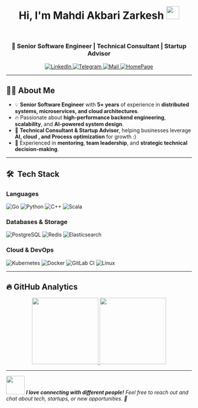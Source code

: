 <header>
  <h1 align="center">
    Hi, I'm Mahdi Akbari Zarkesh
    <img src="https://media.giphy.com/media/hvRJCLFzcasrR4ia7z/giphy.gif" width="35" />
  </h1>
</header>

<h3 align="center">🚀 Senior Software Engineer | Technical Consultant | Startup Advisor</h3>

<div align="center">
  <a href="https://www.linkedin.com/in/mahdiakbarizarkesh">
    <img src="https://img.shields.io/badge/Linkedin-0077b5?style=flat&logo=linkedin" alt="LinkedIn" />
  </a>
  <a href="https://t.me/M_A_Z_1377">
    <img src="https://img.shields.io/badge/Telegram-0088cc?style=flat&logo=telegram" alt="Telegram" />
  </a>
  <a href="mailto:m_akbarizarkesh@yahoo.com">
    <img src="https://img.shields.io/badge/m_akbarizarkesh@yahoo.com-black?style=flat&logo=maildotru&logoColor=white" alt="Mail" />
  </a>
  <a href="https://www.mahdiAkbariZarkesh.ir">
    <img src="https://img.shields.io/badge/homePage-red?style=flat&logo=homePage" alt="HomePage" />
  </a>
</div>

---

## 👨‍💻 About Me  
- 💡 **Senior Software Engineer** with **5+ years** of experience in **distributed systems, microservices, and cloud architectures**.  
- 🔥 Passionate about **high-performance backend engineering**, **scalability**, and **AI-powered system design**.  
- 🚀 **Technical Consultant & Startup Advisor**, helping businesses leverage **AI, cloud , and Process optimization** for growth :)  
- 🎯 Experienced in **mentoring**, **team leadership**, and **strategic technical decision-making**.  

---

## 🛠 &nbsp;Tech Stack  

### **Languages**  
<p>
  <img src="https://img.shields.io/badge/go-%2300ADD8.svg?style=for-the-badge&logo=go&logoColor=white" alt="Go" />
  <img src="https://img.shields.io/badge/python-3670A0?style=for-the-badge&logo=python&logoColor=ffdd54" alt="Python" />
  <img src="https://img.shields.io/badge/c++-%23777BB4.svg?style=for-the-badge&logo=c++&logoColor=white" alt="C++" />
  <img src="https://img.shields.io/badge/scala-6DA55F?style=for-the-badge&logo=scala&logoColor=white" alt="Scala" />
</p>

### **Databases & Storage**  
<p>
  <img src="https://img.shields.io/badge/postgres-%23316192.svg?style=for-the-badge&logo=postgresql&logoColor=white" alt="PostgreSQL" />
  <img src="https://img.shields.io/badge/redis-%23DD0031.svg?style=for-the-badge&logo=redis&logoColor=white" alt="Redis" />
  <img src="https://img.shields.io/badge/elasticsearch-%23007EC6.svg?style=for-the-badge&logo=elasticsearch&logoColor=white" alt="Elasticsearch" />
</p>

### **Cloud & DevOps**  
<p>
  <img src="https://img.shields.io/badge/kubernetes-%23326ce5.svg?style=for-the-badge&logo=kubernetes&logoColor=white" alt="Kubernetes" />
  <img src="https://img.shields.io/badge/docker-%230db7ed.svg?style=for-the-badge&logo=docker&logoColor=white" alt="Docker" />
  <img src="https://img.shields.io/badge/GitLabCI-%23181717.svg?style=for-the-badge&logo=gitlab&logoColor=white" alt="GitLab CI" />
  <img src="https://img.shields.io/badge/linux-%2300f.svg?style=for-the-badge&logo=linux&logoColor=white" alt="Linux" />
</p>

---

## 🔥 **GitHub Analytics**  

<p align="center">
  <a href="https://github.com/maze1377">
    <img height="180em" src="https://github-readme-stats-eight-theta.vercel.app/api?username=maze1377&show_icons=true&theme=algolia&include_all_commits=true&count_private=true" />
    <img height="180em" src="https://github-readme-stats-eight-theta.vercel.app/api/top-langs/?username=maze1377&layout=compact&langs_count=12&theme=algolia&hide=css,html,jupyter%20notebook" />
  </a>
</p>

---

<footer>
  <em>
    <img src="https://media.giphy.com/media/LnQjpWaON8nhr21vNW/giphy.gif" width="50" />
    <b>I love connecting with different people!</b> Feel free to reach out and chat about tech, startups, or new opportunities. 🚀
  </em>
</footer>
